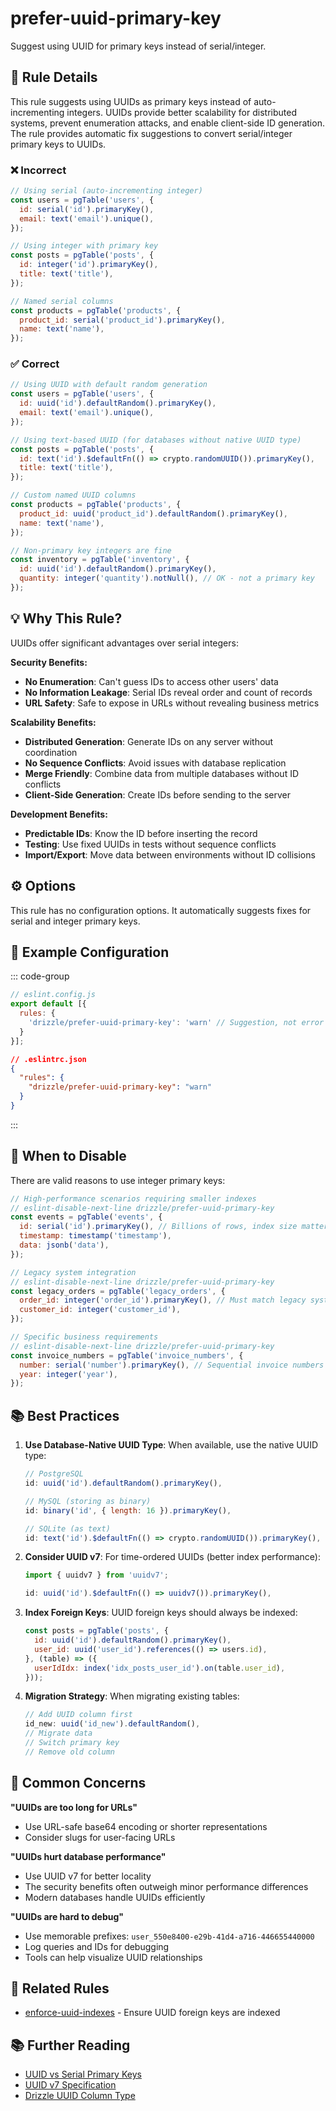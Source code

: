 # prefer-uuid-primary-key

Suggest using UUID for primary keys instead of serial/integer.

## 📖 Rule Details

This rule suggests using UUIDs as primary keys instead of auto-incrementing integers. UUIDs provide better scalability for distributed systems, prevent enumeration attacks, and enable client-side ID generation. The rule provides automatic fix suggestions to convert serial/integer primary keys to UUIDs.

### ❌ Incorrect

```js
// Using serial (auto-incrementing integer)
const users = pgTable('users', {
  id: serial('id').primaryKey(),
  email: text('email').unique(),
});

// Using integer with primary key
const posts = pgTable('posts', {
  id: integer('id').primaryKey(),
  title: text('title'),
});

// Named serial columns
const products = pgTable('products', {
  product_id: serial('product_id').primaryKey(),
  name: text('name'),
});
```

### ✅ Correct

```js
// Using UUID with default random generation
const users = pgTable('users', {
  id: uuid('id').defaultRandom().primaryKey(),
  email: text('email').unique(),
});

// Using text-based UUID (for databases without native UUID type)
const posts = pgTable('posts', {
  id: text('id').$defaultFn(() => crypto.randomUUID()).primaryKey(),
  title: text('title'),
});

// Custom named UUID columns
const products = pgTable('products', {
  product_id: uuid('product_id').defaultRandom().primaryKey(),
  name: text('name'),
});

// Non-primary key integers are fine
const inventory = pgTable('inventory', {
  id: uuid('id').defaultRandom().primaryKey(),
  quantity: integer('quantity').notNull(), // OK - not a primary key
});
```

## 💡 Why This Rule?

UUIDs offer significant advantages over serial integers:

**Security Benefits:**
- **No Enumeration**: Can't guess IDs to access other users' data
- **No Information Leakage**: Serial IDs reveal order and count of records
- **URL Safety**: Safe to expose in URLs without revealing business metrics

**Scalability Benefits:**
- **Distributed Generation**: Generate IDs on any server without coordination
- **No Sequence Conflicts**: Avoid issues with database replication
- **Merge Friendly**: Combine data from multiple databases without ID conflicts
- **Client-Side Generation**: Create IDs before sending to the server

**Development Benefits:**
- **Predictable IDs**: Know the ID before inserting the record
- **Testing**: Use fixed UUIDs in tests without sequence conflicts
- **Import/Export**: Move data between environments without ID collisions

## ⚙️ Options

This rule has no configuration options. It automatically suggests fixes for serial and integer primary keys.

## 🔧 Example Configuration

::: code-group

```js [Flat Config]
// eslint.config.js
export default [{
  rules: {
    'drizzle/prefer-uuid-primary-key': 'warn' // Suggestion, not error
  }
}];
```

```json [Legacy Config]
// .eslintrc.json
{
  "rules": {
    "drizzle/prefer-uuid-primary-key": "warn"
  }
}
```

:::

## 🚫 When to Disable

There are valid reasons to use integer primary keys:

```js
// High-performance scenarios requiring smaller indexes
// eslint-disable-next-line drizzle/prefer-uuid-primary-key
const events = pgTable('events', {
  id: serial('id').primaryKey(), // Billions of rows, index size matters
  timestamp: timestamp('timestamp'),
  data: jsonb('data'),
});

// Legacy system integration
// eslint-disable-next-line drizzle/prefer-uuid-primary-key
const legacy_orders = pgTable('legacy_orders', {
  order_id: integer('order_id').primaryKey(), // Must match legacy system
  customer_id: integer('customer_id'),
});

// Specific business requirements
// eslint-disable-next-line drizzle/prefer-uuid-primary-key
const invoice_numbers = pgTable('invoice_numbers', {
  number: serial('number').primaryKey(), // Sequential invoice numbers required
  year: integer('year'),
});
```

## 📚 Best Practices

1. **Use Database-Native UUID Type**: When available, use the native UUID type:
   ```js
   // PostgreSQL
   id: uuid('id').defaultRandom().primaryKey(),
   
   // MySQL (storing as binary)
   id: binary('id', { length: 16 }).primaryKey(),
   
   // SQLite (as text)
   id: text('id').$defaultFn(() => crypto.randomUUID()).primaryKey(),
   ```

2. **Consider UUID v7**: For time-ordered UUIDs (better index performance):
   ```js
   import { uuidv7 } from 'uuidv7';
   
   id: uuid('id').$defaultFn(() => uuidv7()).primaryKey(),
   ```

3. **Index Foreign Keys**: UUID foreign keys should always be indexed:
   ```js
   const posts = pgTable('posts', {
     id: uuid('id').defaultRandom().primaryKey(),
     user_id: uuid('user_id').references(() => users.id),
   }, (table) => ({
     userIdIdx: index('idx_posts_user_id').on(table.user_id),
   }));
   ```

4. **Migration Strategy**: When migrating existing tables:
   ```js
   // Add UUID column first
   id_new: uuid('id_new').defaultRandom(),
   // Migrate data
   // Switch primary key
   // Remove old column
   ```

## 🤔 Common Concerns

**"UUIDs are too long for URLs"**
- Use URL-safe base64 encoding or shorter representations
- Consider slugs for user-facing URLs

**"UUIDs hurt database performance"**
- Use UUID v7 for better locality
- The security benefits often outweigh minor performance differences
- Modern databases handle UUIDs efficiently

**"UUIDs are hard to debug"**
- Use memorable prefixes: `user_550e8400-e29b-41d4-a716-446655440000`
- Log queries and IDs for debugging
- Tools can help visualize UUID relationships

## 🔗 Related Rules

- [enforce-uuid-indexes](/rules/enforce-uuid-indexes) - Ensure UUID foreign keys are indexed

## 📚 Further Reading

- [UUID vs Serial Primary Keys](https://www.postgresql.org/docs/current/datatype-uuid.html)
- [UUID v7 Specification](https://www.ietf.org/rfc/rfc4122.txt)
- [Drizzle UUID Column Type](https://orm.drizzle.team/docs/column-types/pg#uuid)